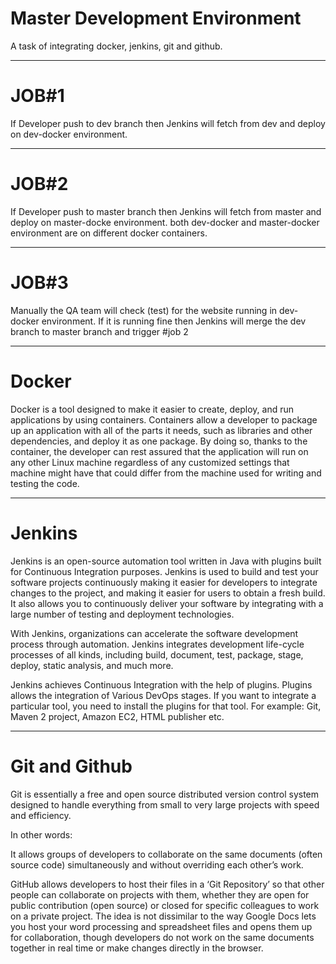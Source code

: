 # Master Development Environment
A task of integrating docker, jenkins, git and github.

---

# JOB#1
If Developer push to dev branch then Jenkins will fetch from dev and deploy on dev-docker environment.

---

# JOB#2
If Developer push to master branch then Jenkins will fetch from master and deploy on master-docke environment.
both dev-docker and master-docker environment are on different docker containers.

---

# JOB#3
Manually the QA team will check (test) for the website running in dev-docker environment. If it is running fine then Jenkins will merge the dev branch to master branch and trigger #job 2

---

# Docker
Docker is a tool designed to make it easier to create, deploy, and run applications by using containers. Containers allow a developer to package up an application with all of the parts it needs, such as libraries and other dependencies, and deploy it as one package. By doing so, thanks to the container, the developer can rest assured that the application will run on any other Linux machine regardless of any customized settings that machine might have that could differ from the machine used for writing and testing the code.

---

# Jenkins
Jenkins is an open-source automation tool written in Java with plugins built for Continuous Integration purposes. Jenkins is used to build and test your software projects continuously making it easier for developers to integrate changes to the project, and making it easier for users to obtain a fresh build. It also allows you to continuously deliver your software by integrating with a large number of testing and deployment technologies.

With Jenkins, organizations can accelerate the software development process through automation. Jenkins integrates development life-cycle processes of all kinds, including build, document, test, package, stage, deploy, static analysis, and much more.

Jenkins achieves Continuous Integration with the help of plugins. Plugins allows the integration of Various DevOps stages. If you want to integrate a particular tool, you need to install the plugins for that tool. For example: Git, Maven 2 project, Amazon EC2, HTML publisher etc.

---

# Git and Github
Git is essentially a free and open source distributed version control system designed to handle everything from small to very large projects with speed and efficiency.

In other words:

It allows groups of developers to collaborate on the same documents (often source code) simultaneously and without overriding each other’s work. 

GitHub allows developers to host their files in a ‘Git Repository’ so that other people can collaborate on projects with them, whether they are open for public contribution (open source) or closed for specific colleagues to work on a private project. The idea is not dissimilar to the way Google Docs lets you host your word processing and spreadsheet files and opens them up for collaboration, though developers do not work on the same documents together in real time or make changes directly in the browser.
